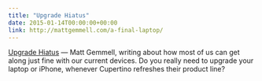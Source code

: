 ```yaml
---
title: "Upgrade Hiatus"
date: 2015-01-14T00:00:00+00:00
link: http://mattgemmell.com/a-final-laptop/
---
```

[Upgrade Hiatus](http://mattgemmell.com/a-final-laptop/) &mdash; 
 Matt Gemmell, writing about how most of us can get along just fine with our current devices. Do you really need to upgrade your laptop or iPhone, whenever Cupertino refreshes their product line?
